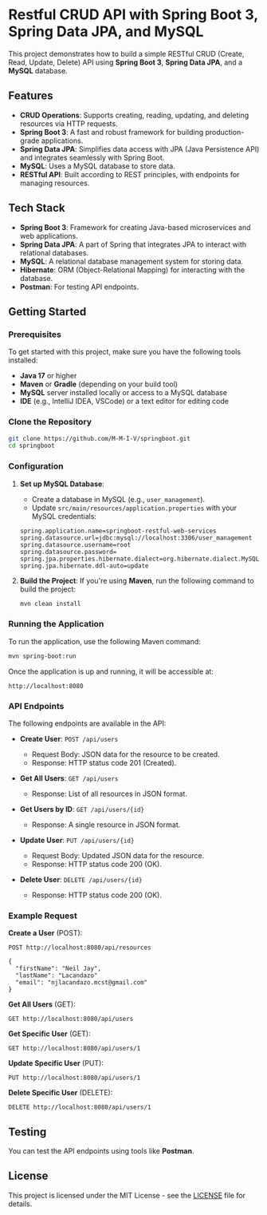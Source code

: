 # Restful CRUD API with Spring Boot 3, Spring Data JPA, and MySQL

This project demonstrates how to build a simple RESTful CRUD (Create, Read, Update, Delete) API using **Spring Boot 3**, **Spring Data JPA**, and a **MySQL** database.

## Features

- **CRUD Operations**: Supports creating, reading, updating, and deleting resources via HTTP requests.
- **Spring Boot 3**: A fast and robust framework for building production-grade applications.
- **Spring Data JPA**: Simplifies data access with JPA (Java Persistence API) and integrates seamlessly with Spring Boot.
- **MySQL**: Uses a MySQL database to store data.
- **RESTful API**: Built according to REST principles, with endpoints for managing resources.

## Tech Stack

- **Spring Boot 3**: Framework for creating Java-based microservices and web applications.
- **Spring Data JPA**: A part of Spring that integrates JPA to interact with relational databases.
- **MySQL**: A relational database management system for storing data.
- **Hibernate**: ORM (Object-Relational Mapping) for interacting with the database.
- **Postman**: For testing API endpoints.

## Getting Started

### Prerequisites

To get started with this project, make sure you have the following tools installed:

- **Java 17** or higher
- **Maven** or **Gradle** (depending on your build tool)
- **MySQL** server installed locally or access to a MySQL database
- **IDE** (e.g., IntelliJ IDEA, VSCode) or a text editor for editing code

### Clone the Repository

```bash
git clone https://github.com/M-M-I-V/springboot.git
cd springboot
```

### Configuration

1. **Set up MySQL Database**:
   - Create a database in MySQL (e.g., `user_management`).
   - Update `src/main/resources/application.properties` with your MySQL credentials:

   ```properties
   spring.application.name=springboot-restful-web-services
   spring.datasource.url=jdbc:mysql://localhost:3306/user_management
   spring.datasource.username=root
   spring.datasource.password=
   spring.jpa.properties.hibernate.dialect=org.hibernate.dialect.MySQLDialect
   spring.jpa.hibernate.ddl-auto=update
   ```

2. **Build the Project**:
   If you're using **Maven**, run the following command to build the project:

   ```bash
   mvn clean install
   ```

### Running the Application

To run the application, use the following Maven command:

```bash
mvn spring-boot:run
```

Once the application is up and running, it will be accessible at:

```
http://localhost:8080
```

### API Endpoints

The following endpoints are available in the API:

- **Create User**: `POST /api/users`
  - Request Body: JSON data for the resource to be created.
  - Response: HTTP status code 201 (Created).

- **Get All Users**: `GET /api/users`
  - Response: List of all resources in JSON format.

- **Get Users by ID**: `GET /api/users/{id}`
  - Response: A single resource in JSON format.

- **Update User**: `PUT /api/users/{id}`
  - Request Body: Updated JSON data for the resource.
  - Response: HTTP status code 200 (OK).

- **Delete User**: `DELETE /api/users/{id}`
  - Response: HTTP status code 200 (OK).

### Example Request

**Create a User** (POST):

```postman
POST http://localhost:8080/api/resources

{
  "firstName": "Neil Jay",
  "lastName": "Lacandazo"
  "email": "njlacandazo.mcst@gmail.com"
}
```

**Get All Users** (GET):

```postman
GET http://localhost:8080/api/users
```

**Get Specific User** (GET):

```postman
GET http://localhost:8080/api/users/1
```

**Update Specific User** (PUT):

```postman
PUT http://localhost:8080/api/users/1
```

**Delete Specific User** (DELETE):

```postman
DELETE http://localhost:8080/api/users/1
```

## Testing

You can test the API endpoints using tools like **Postman**.

## License

This project is licensed under the MIT License - see the [LICENSE](LICENSE) file for details.
